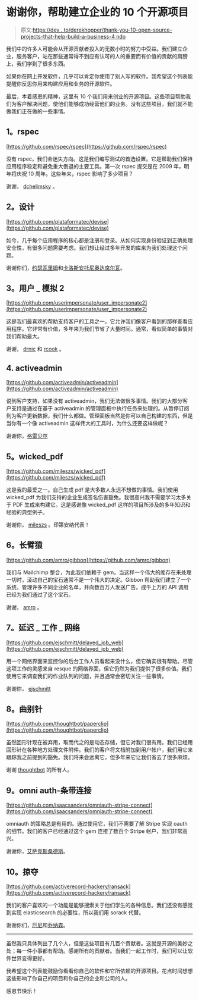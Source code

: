 # 谢谢你，帮助建立企业的 10 个开源项目

> 原文:[https://dev . to/derekhopper/thank-you-10-open-source-projects-that-help-build-a-business-4 ndo](https://dev.to/derekjhopper/thank-you-10-open-source-projects-that-helped-build-a-business-4ndo)

我们中的许多人可能会从开源贡献者投入的无数小时的努力中受益。我们建立企业，服务客户，站在那些通常得不到应有认可的人的重要而有价值的贡献的肩膀上，我们学到了很多东西。

如果你在网上开发软件，几乎可以肯定你使用了别人写的软件。我希望这个列表能提醒你反思你用来构建应用和业务的开源软件。

最后，本着感恩的精神，这里有 10 个我们用来创业的开源项目。这些项目帮助我们为客户解决问题，使他们能够成功经营他们的业务。没有这些项目，我们就不能做我们正在做的一些事情。

## 1。rspec

[https://github.com/rspec/rspec](https://github.com/rspec/rspec)

没有 rspec，我们会迷失方向。这是我们编写测试的首选设置。它是帮助我们保持应用程序稳定和避免重大倒退的主要工具。第一次 rspec 提交是在 2009 年，明年将庆祝 10 周年。这些年来，rspec 影响了多少项目？

谢谢， [dchelimsky](https://github.com/dchelimsky) 。

## 2。设计

[https://github.com/plataformatec/devise](https://github.com/plataformatec/devise)

如今，几乎每个应用程序的核心都是注册和登录。从如何实现身份验证到正确处理安全性，有很多问题需要考虑。我们想让经过多年开发的库来为我们处理这个问题。

谢谢你们，[约瑟瓦里姆](https://github.com/josevalim)和[卡洛斯安托尼奥达席尔瓦](https://github.com/carlosantoniodasilva)。

## 3。用户 _ 模拟 2

[https://github.com/userimpersonate/user_impersonate2](https://github.com/userimpersonate/user_impersonate2)

这是我们最喜欢的帮助支持客户的工具之一。它允许我们像客户看到的那样查看应用程序。它非常有价值，多年来为我们节省了大量时间。通常，看似简单的事情对我们帮助最大。

谢谢， [drnic](https://github.com/drnic) 和 [rcook](https://github.com/rcook) 。

## 4\. activeadmin

[https://github.com/activeadmin/activeadmin](https://github.com/activeadmin/activeadmin)

说到客户支持，如果没有 activeadmin，我们无法做很多事情。我们的大部分客户支持是通过在基于 activeadmin 的管理面板中执行任务来处理的。从暂停订阅到为客户更新数据，我们什么都做。管理面板当然是你可以自己构建的东西，但是当你有一个像 activeadmin 这样伟大的工具时，为什么还要这样做呢？

谢谢你，[格雷贝尔](https://github.com/gregbell)

## 5。wicked_pdf

[https://github.com/mileszs/wicked_pdf](https://github.com/mileszs/wicked_pdf)

这是我的最爱之一。自己生成 pdf 是大多数人永远不想做的事情。我们使用 wicked_pdf 为我们支持的企业生成签名伤害豁免。我很高兴我不需要学习太多关于 PDF 生成来构建它。这是感谢像 wicked_pdf 这样的项目所涉及的多年知识和经验的典型例子。

谢谢你， [mileszs](https://github.com/mileszs) 。印第安纳代表！

## 6。长臂猿

[https://github.com/amro/gibbon](https://github.com/amro/gibbon)

我们与 Mailchimp 整合，为此我们依赖于 gem。当这样一个伟大的库存在来处理一切时，滚动自己的宝石通常不是一个伟大的决定。Gibbon 帮助我们建立了一个系统，管理许多不同企业的名单，并向数百万人发送广告。成千上万的 API 调用已经为我们通过了这个宝石。

谢谢， [amro](https://github.com/amro) 。

## 7。延迟 _ 工作 _ 网络

[https://github.com/ejschmitt/delayed_job_web](https://github.com/ejschmitt/delayed_job_web)

用一个网络界面来监控你的后台工作人员看起来没什么，但它确实很有帮助。尽管这项工作的灵感来自 resque 的网络界面，但它仍然为我们提供了很多价值。我们使用它来调查我们的作业队列的问题，并且通常会密切关注一些事情。

谢谢你， [ejschmitt](https://github.com/ejschmitt)

## 8。曲别针

[https://github.com/thoughtbot/paperclip](https://github.com/thoughtbot/paperclip)

虽然回形针现在被弃用，取而代之的是动态存储，但它对我们很有用。我们已经用回形针在各种地方处理文件附件。我们的客户将文档附加到用户帐户，我们用它来跟踪我之前提到的豁免。我们将来会远离它，但多年来它让我们省去了很多麻烦。

谢谢 [thoughtbot](https://github.com/thoughtbot) 的所有人。

## 9。omni auth-条带连接

[https://github.com/isaacsanders/omniauth-stripe-connect](https://github.com/isaacsanders/omniauth-stripe-connect)

omniauth 的策略总是有用的。通过使用它，我们不需要了解 Stripe 实现 oauth 的细节。我们的客户已经通过这个 gem 连接了数百个 Stripe 帐户，我们非常高兴。

谢谢你，[艾萨克斯桑德斯](https://github.com/isaacsanders)。

## 10。掠夺

[https://github.com/activerecord-hackery/ransack](https://github.com/activerecord-hackery/ransack)

我们的客户喜欢的一个功能是能够搜索关于他们学生的各种信息。我们还没有感觉到实现 elasticsearch 的必要性，所以我们用 sorack 代替。

谢谢你们，[厄尼](https://github.com/ernie)和[乔纳森](https://github.com/jonatack)。

* * *

虽然我只具体列出了几个人，但是这些项目有几百个贡献者。这就是开源的美妙之处；每一件小事都有帮助。感谢所有的贡献者。当我们一起工作时，我们可以让软件世界变得更好。

我希望这个列表能鼓励你看看你自己的软件和它所依赖的开源项目。花点时间想想这些影响了你自己的项目和你自己的企业和公司的人。

感恩节快乐！